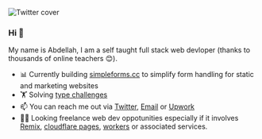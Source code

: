 ![Twitter cover](https://user-images.githubusercontent.com/17055517/159127013-9b2feb29-72b5-4cb0-95cc-b1dd32a56966.png)

### Hi 👋

My name is Abdellah, I am a self taught full stack web devloper (thanks to thousands of online teachers 😊).

- 📊 Currently building [simpleforms.cc](https://simpleforms.cc) to simplify form handling for static and marketing websites
- 🏋️ Solving [type challenges](https://github.com/type-challenges/type-challenges)
- 📫 You can reach me out via [Twitter](https://twitter.com/_hariti), [Email](mailto:abdellahdevelops@gmail.com) or [Upwork](https://www.upwork.com/freelancers/~010a1be6d04ef9998e)
- 👨‍💻 Looking freelance web dev oppotunities especially if it involves [Remix](https://remix.run/), [cloudflare pages](https://pages.cloudflare.com/), [workers](https://workers.cloudflare.com/) or associated services.
